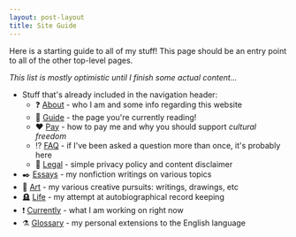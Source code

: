 ```yaml
---
layout: post-layout
title: Site Guide
---
```


Here is a starting guide to all of my stuff!
This page should be an entry point to all of the other top-level pages.

*This list is mostly optimistic until I finish some actual content...*

<div id="guide-list">

* Stuff that's already included in the navigation header:
  - :question:&nbsp;[About](/) - who I am and some info regarding this website
  - :compass:&nbsp;[Guide](/guide/) - the page you're currently reading!
  - :heart:&nbsp;[Pay](/pay/) - how to pay me and why you should support *cultural freedom*
  - :interrobang:&nbsp;[FAQ](/faq/) - if I've been asked a question more than once, it's probably here
  - :page_facing_up:&nbsp;[Legal](/legal/) - simple privacy policy and content disclaimer
* :black_nib:&nbsp;[Essays](/essays/) - my nonfiction writings on various topics
* :art:&nbsp;[Art](/art/) - my various creative pursuits: writings, drawings, etc
* :headstone:&nbsp;[Life](/life/) - my attempt at autobiographical record keeping
* :exclamation:&nbsp;[Currently](/currently/) - what I am working on right now
* :alembic:&nbsp;[Glossary](/glossary/) - my personal extensions to the English language

</div>
